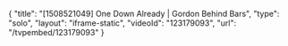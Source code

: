 {
    "title": "[1508521049] One Down Already | Gordon Behind Bars",
    "type": "solo",
    "layout": "iframe-static",
    "videoId": "123179093",
    "url": "\/tvpembed\/123179093"
}